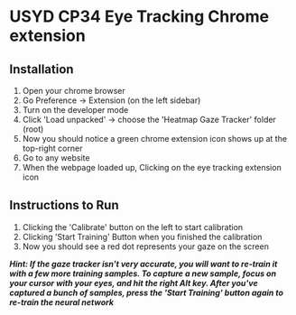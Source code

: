 # USYD CP34 Eye Tracking Chrome extension

## Installation
1. Open your chrome browser
2. Go Preference -> Extension (on the left sidebar)
3. Turn on the developer mode
4. Click 'Load unpacked' -> choose the 'Heatmap Gaze Tracker' folder (root)
5. Now you should notice a green chrome extension icon shows up at the top-right corner
6. Go to any website
7. When the webpage loaded up, Clicking on the eye tracking extension icon


## Instructions to Run
1. Clicking the 'Calibrate' button on the left to start calibration
2. Clicking 'Start Training' Button when you finished the calibration
3. Now you should see a red dot represents your gaze on the screen  


***Hint: If the gaze tracker isn't very accurate, you will want to re-train it with a few more training samples. To capture a new sample, focus on your cursor with your eyes, and hit the right Alt key. After you've captured a bunch of samples, press the 'Start Training' button again to re-train the neural network***
